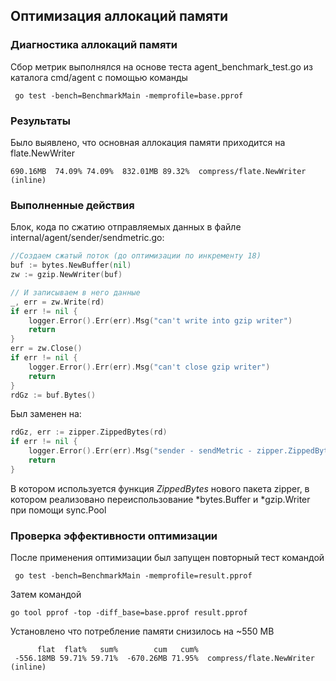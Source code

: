 ## Оптимизация аллокаций памяти
### Диагностика аллокаций памяти
Сбор метрик выполнялся на основе теста agent_benchmark_test.go из каталога cmd/agent с помощью команды
```shell
 go test -bench=BenchmarkMain -memprofile=base.pprof 
```

### Результаты
Было выявлено, что основная аллокация памяти приходится на flate.NewWriter
```
690.16MB  74.09% 74.09%  832.01MB 89.32%  compress/flate.NewWriter (inline)
```

### Выполненные действия
Блок, кода по сжатию отправляемых данных в файле internal/agent/sender/sendmetric.go:
```go
//Создаем сжатый поток (до оптимизации по инкременту 18)
buf := bytes.NewBuffer(nil)
zw := gzip.NewWriter(buf)

// И записываем в него данные
_, err = zw.Write(rd)
if err != nil {
    logger.Error().Err(err).Msg("can't write into gzip writer")
    return
}
err = zw.Close()
if err != nil {
    logger.Error().Err(err).Msg("can't close gzip writer")
    return
}
rdGz := buf.Bytes()
```

Был заменен на:
```go
rdGz, err := zipper.ZippedBytes(rd)
if err != nil {
    logger.Error().Err(err).Msg("sender - sendMetric - zipper.ZippedBytes")
    return
}
```

В котором используется функция *ZippedBytes* нового пакета zipper, в котором реализовано
переиспользование *bytes.Buffer и *gzip.Writer при помощи sync.Pool 

### Проверка эффективности оптимизации
После применения оптимизации был запущен повторный тест командой
```shell
 go test -bench=BenchmarkMain -memprofile=result.pprof 
```
Затем командой 
```shell
go tool pprof -top -diff_base=base.pprof result.pprof
```
Установлено что потребление памяти снизилось на ~550 MB
```
      flat  flat%   sum%        cum   cum%
 -556.18MB 59.71% 59.71%  -670.26MB 71.95%  compress/flate.NewWriter (inline)

```